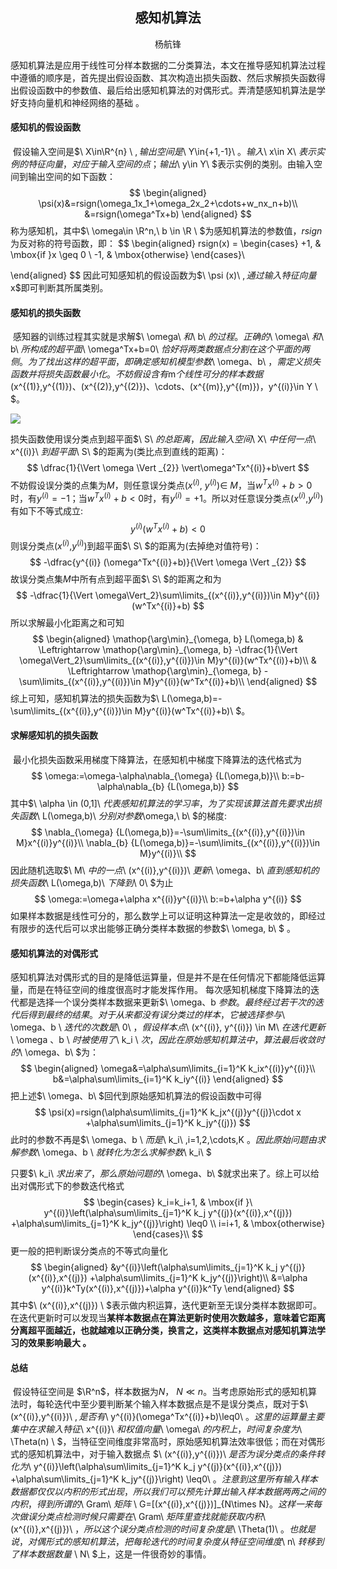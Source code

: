## <center>感知机算法</center>

<center>杨航锋</center>

​	感知机算法是应用于线性可分样本数据的二分类算法，本文在推导感知机算法过程中遵循的顺序是，首先提出假设函数、其次构造出损失函数、然后求解损失函数得出假设函数中的参数值、最后给出感知机算法的对偶形式。弄清楚感知机算法是学好支持向量机和神经网络的基础 。

#### 感知机的假设函数

​	假设输入空间是$\ X\in\R^{n} \ $,输出空间是$\ Y\in\{+1,-1\}\ $。输入$\ x\in X\ $表示实例的特征向量，对应于输入空间的点；输出$\ y\in Y\ $表示实例的类别。由输入空间到输出空间的如下函数： 
$$
\begin{aligned}
\psi(x)&=rsign(\omega_1x_1+\omega_2x_2+\cdots+w_nx_n+b)\\
&=rsign(\omega^Tx+b)
\end{aligned}
$$
称为感知机，其中$\ \omega\in \R^n,\ b \in \R \ ​$为感知机算法的参数值，$rsign\ ​$为反对称的符号函数，即：
$$
\begin{aligned}
rsign(x) = 
\begin{cases} 
    +1,  & \mbox{if }x \geq 0 \\
    -1, & \mbox{otherwise} 
\end{cases}\\

\end{aligned}
$$
因此可知感知机的假设函数为$\ \psi (x)\ $,通过输入特征向量$x$即可判断其所属类别。

#### 感知机的损失函数

​	感知器的训练过程其实就是求解$\ \omega\ $和$\ b\ $的过程。正确的$\ \omega\ $和$\ b\ $所构成的超平面$\ \omega^Tx+b=0\ $恰好将两类数据点分割在这个平面的两侧。为了找出这样的超平面，即确定感知机模型参数$\ \omega、b\ $，需定义损失函数并将损失函数最小化。不妨假设含有$m$个线性可分的样本数据($x^{(1)}$,$y^{(1)}$)、($x^{(2)}$,$y^{(2)}$)、$\cdots$、($x^{(m)}$,$y^{(m)}$)，$y^{(i)}\in Y \ $。

![](C:\Users\yhf\Desktop\ML-NOTE\picture\感知机.png)

损失函数使用误分类点到超平面$\ S\ $的总距离，因此输入空间$\ X\ $中任何一点$\ x^{(i)}\ $到超平面$\ S\ $的距离为(类比点到直线的距离)： 
$$
\dfrac{1}{\Vert \omega \Vert _{2}} \vert\omega^Tx^{(i)}+b\vert
$$
不妨假设误分类的点集为$M$，则任意误分类点($x^{(i)}$, $y^{(i)}$)$\in$ $M$，当$w^Tx^{(i)}+b>0$时，有$y^{(i)}=-1$；当$w^Tx^{(i)}+b<0$时，有$y^{(i)}=+1$。所以对任意误分类点($x^{(i)}$,$y^{(i)}$)有如下不等式成立:
$$
y^{(i)}(w^Tx^{(i)}+b)<0
$$
则误分类点($x^{(i)}$,$y^{(i)}$)到超平面$\ S\ $的距离为(去掉绝对值符号)：
$$
-\dfrac{y^{(i)} (\omega^Tx^{(i)}+b)}{\Vert \omega \Vert _{2}}
$$
故误分类点集$M$中所有点到超平面$\ S\ $的距离之和为
$$
-\dfrac{1}{\Vert \omega\Vert_2}\sum\limits_{(x^{(i)},y^{(i)})\in M}y^{(i)}(w^Tx^{(i)}+b)
$$
所以求解最小化距离之和可知
$$
\begin{aligned}
\mathop{\arg\min}_{\omega, b} L(\omega,b) & \Leftrightarrow \mathop{\arg\min}_{\omega, b}
-\dfrac{1}{\Vert \omega\Vert_2}\sum\limits_{(x^{(i)},y^{(i)})\in M}y^{(i)}(w^Tx^{(i)}+b)\\
& \Leftrightarrow \mathop{\arg\min}_{\omega, b}
-\sum\limits_{(x^{(i)},y^{(i)})\in M}y^{(i)}(w^Tx^{(i)}+b)\\
\end{aligned}
$$
综上可知，感知机算法的损失函数为$\ L(\omega,b)=-\sum\limits_{(x^{(i)},y^{(i)})\in M}y^{(i)}(w^Tx^{(i)}+b)\ $。

#### 求解感知机的损失函数

​	最小化损失函数采用梯度下降算法，在感知机中梯度下降算法的迭代格式为
$$
\omega:=\omega-\alpha\nabla_{\omega} {L(\omega,b)}\\
b:=b-\alpha\nabla_{b} {L(\omega,b)}
$$
其中$\ \alpha \in (0,1]\ $代表感知机算法的学习率，为了实现该算法首先要求出损失函数$\ L(\omega,b)\ $分别对参数$\omega,\ b\ $的梯度:
$$
\nabla_{\omega} {L(\omega,b)}=-\sum\limits_{(x^{(i)},y^{(i)})\in M}x^{(i)}y^{(i)}\\
\nabla_{b} {L(\omega,b)}=-\sum\limits_{(x^{(i)},y^{(i)})\in M}y^{(i)}\\
$$
因此随机选取$\ M\ $中的一点$\ (x^{(i)},y^{(i)})\ $更新$\ \omega、b\ $直到感知机的损失函数$\ L(\omega,b)\ $下降到$\ 0\ $为止
$$
\omega:=\omega+\alpha x^{(i)}y^{(i)}\\
b:=b+\alpha y^{(i)}
$$
如果样本数据是线性可分的，那么数学上可以证明这种算法一定是收敛的，即经过有限步的迭代后可以求出能够正确分类样本数据的参数$\ \omega, b\ $ 。

#### 感知机算法的对偶形式

​	感知机算法对偶形式的目的是降低运算量，但是并不是在任何情况下都能降低运算量，而是在特征空间的维度很高时才能发挥作用。 每次感知机梯度下降算法的迭代都是选择一个误分类样本数据来更新$\ \omega、b $参数。最终经过若干次的迭代后得到最终的结果。对于从来都没有误分类过的样本，它被选择参与$\ \omega、b \ $迭代的次数是$\ 0\ $，假设样本点$\ (x^{(i)}, y^{(i)}) \in M\ $在迭代更新$\ \omega 、b \ $时被使用了$\ k_i \ $次，因此在原始感知机算法中，算法最后收敛时的$\ \omega、b\ $为：
$$
\begin{aligned}
\omega&=\alpha\sum\limits_{i=1}^K k_ix^{(i)}y^{(i)}\\
b&=\alpha\sum\limits_{i=1}^K k_iy^{(i)}
\end{aligned}
$$
把上述$\ \omega、b\ $回代到原始感知机算法的假设函数中可得
$$
\psi(x)=rsign(\alpha\sum\limits_{j=1}^K k_jx^{(j)}y^{(j)}\cdot x +\alpha\sum\limits_{j=1}^K k_jy^{(j)})
$$
此时的参数不再是$\ \omega、b \ $而是$\ k_i\ $,$i=1,2,\cdots,K $。因此原始问题由求解参数$\ \omega、b \ $就转化为怎么求解参数$\ k_i\ $

只要$\ k_i\ $求出来了，那么原始问题的$\ \omega、b\ $就求出来了。综上可以给出对偶形式下的参数迭代格式
$$
\begin{cases} 
    k_i=k_i+1,  &  \mbox{if }\ y^{(i)}\left(\alpha\sum\limits_{j=1}^K k_j y^{(j)}(x^{(i)},x^{(j)}) +\alpha\sum\limits_{j=1}^K k_jy^{(j)}\right) \leq0 \\
    i=i+1, & \mbox{otherwise} 
\end{cases}\\
$$
更一般的把判断误分类点的不等式向量化
$$
\begin{aligned}
&y^{(i)}\left(\alpha\sum\limits_{j=1}^K k_j y^{(j)}(x^{(i)},x^{(j)}) +\alpha\sum\limits_{j=1}^K k_jy^{(j)}\right)\\
&=\alpha y^{(i)}k^Ty(x^{(i)},x^{(j)})+\alpha y^{(i)}k^Ty
\end{aligned}
$$
其中$\ (x^{(i)},x^{(j)}) \ $表示做内积运算，迭代更新至无误分类样本数据即可。在迭代更新时可以发现当**某样本数据点在算法更新时使用次数越多，意味着它距离分离超平面越近，也就越难以正确分类，换言之，这类样本数据点对感知机算法学习的效果影响最大 。**

#### 总结

​	假设特征空间是 $\R^n$，样本数据为$N$， $N\ll n$。当考虑原始形式的感知机算法时，每轮迭代中至少要判断某个输入样本数据点是不是误分类点，既对于$\ (x^{(i)},y^{(i)})\ $,是否有$\ y^{(i)}(\omega^Tx^{(i)}+b)\leq0\ $。这里的运算量主要集中在求输入特征$\ x^{(i)}\ $和权值向量$\ \omega\ $的内积上，时间复杂度为$\ \Theta(n) \ $，当特征空间维度非常高时，原始感知机算法效率很低；而在对偶形式的感知机算法中，对于输入数据点 $\ (x^{(i)},y^{(i)})\ $是否为误分类点的条件转化为$\   y^{(i)}\left(\alpha\sum\limits_{j=1}^K k_j y^{(j)}(x^{(i)},x^{(j)}) +\alpha\sum\limits_{j=1}^K k_jy^{(j)}\right) \leq0\ $。注意到这里所有输入样本数据都仅仅以内积的形式出现，所以我们可以预先计算出输入样本数据两两之间的内积，得到所谓的$\ Gram\ $矩阵$ \ G=[(x^{(i)},x^{(j)})]_{N\times N}$。这样一来每次做误分类点检测时候只需要在$\ Gram\ $矩阵里查找就能获取内积$\ (x^{(i)},x^{(j)})\ $，所以这个误分类点检测的时间复杂度是$\ \Theta(1)\ $。也就是说，对偶形式的感知机算法，把每轮迭代的时间复杂度从特征空间维度$\ n\ $转移到了样本数据数量$ \ N\ $上，这是一件很奇妙的事情。 

 